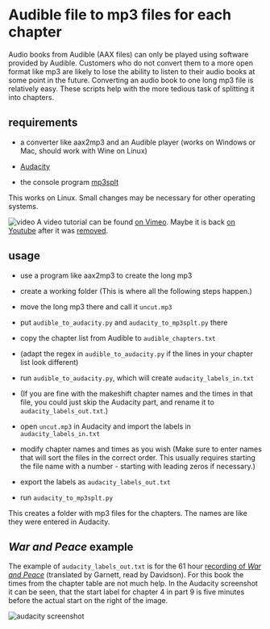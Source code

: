 # Audible file to mp3 files for each chapter

Audio books from Audible (AAX files) can only be played using software provided by Audible. Customers who do not convert them to a more open format like mp3 are likely to lose the ability to listen to their audio books at some point in the future. Converting an audio book to one long mp3 file is relatively easy. These scripts help with the more tedious task of splitting it into chapters.

## requirements

* a converter like aax2mp3 and an Audible player (works on Windows or Mac, should work with Wine on Linux)

* [Audacity](https://en.wikipedia.org/wiki/Audacity_%28audio_editor%29)

* the console program [mp3splt](http://mp3splt.sourceforge.net/mp3splt_page/documentation/man.html)

This works on Linux. Small changes may be necessary for other operating systems.

![video](http://paste.watchduck.net/1709/split_audiobooks_video.png)
A video tutorial can be found [on Vimeo](https://vimeo.com/233148975). Maybe it is back [on Youtube](https://www.youtube.com/watch?v=oztnCJlY3bo) after it was [removed](http://paste.watchduck.net/1709/split_audiobooks_youtube_strike.png).

## usage

* use a program like aax2mp3 to create the long mp3

* create a working folder (This is where all the following steps happen.)

* move the long mp3 there and call it `uncut.mp3`

* put `audible_to_audacity.py` and `audacity_to_mp3splt.py` there

* copy the chapter list from Audible to `audible_chapters.txt`

* (adapt the regex in `audible_to_audacity.py` if the lines in your chapter list look different)

* run `audible_to_audacity.py`, which will create `audacity_labels_in.txt`

* (If you are fine with the makeshift chapter names and the times in that file, you could just skip the Audacity part, and rename it to `audacity_labels_out.txt`.)

* open `uncut.mp3` in Audacity and import the labels in `audacity_labels_in.txt`

* modify chapter names and times as you wish (Make sure to enter names that will sort the files in the correct order. This usually requires starting the file name with a number - starting with leading zeros if necessary.)

* export the labels as `audacity_labels_out.txt`

* run `audacity_to_mp3splt.py`

This creates a folder with mp3 files for the chapters. The names are like they were entered in Audacity.

## _War and Peace_ example

The example of `audacity_labels_out.txt` is for the 61 hour [recording of _War and Peace_](https://www.audible.com/pd/Classics/War-and-Peace-Audiobook/B002V0PVJC) (translated by Garnett, read by Davidson). For this book the times from the chapter table are not much help. In the Audacity screenshot it can be seen, that the start label for chapter 4 in part 9 is five minutes before the actual start on the right of the image.

![audacity screenshot](http://paste.watchduck.net/1709/war_and_peace_audacity.png)
